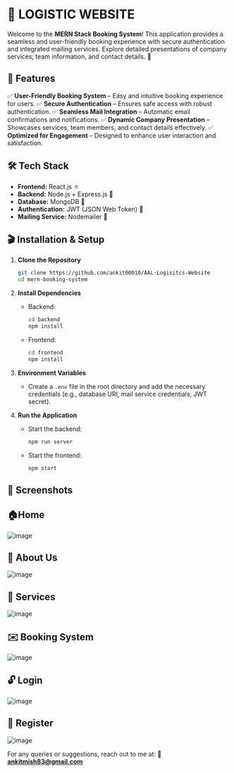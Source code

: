 # 🚀 LOGISTIC WEBSITE 

Welcome to the **MERN Stack Booking System**! This application provides a seamless and user-friendly booking experience with secure authentication and integrated mailing services. Explore detailed presentations of company services, team information, and contact details. 🎉

## 🌟 Features

✅ **User-Friendly Booking System** – Easy and intuitive booking experience for users.
✅ **Secure Authentication** – Ensures safe access with robust authentication.
✅ **Seamless Mail Integration** – Automatic email confirmations and notifications.
✅ **Dynamic Company Presentation** – Showcases services, team members, and contact details effectively.
✅ **Optimized for Engagement** – Designed to enhance user interaction and satisfaction.

## 🛠️ Tech Stack

- **Frontend:** React.js ⚛️
- **Backend:** Node.js + Express.js 🚀
- **Database:** MongoDB 🍃
- **Authentication:** JWT (JSON Web Token) 🔑
- **Mailing Service:** Nodemailer 📧

## 🎬 Installation & Setup

1. **Clone the Repository**
   ```bash
   git clone https://github.com/ankit00010/AAL-Logisitcs-Website
   cd mern-booking-system
   ```
2. **Install Dependencies**
   - Backend:
     ```bash
     cd backend
     npm install
     ```
   - Frontend:
     ```bash
     cd frontend
     npm install
     ```
3. **Environment Variables**
   - Create a `.env` file in the root directory and add the necessary credentials (e.g., database URI, mail service credentials, JWT secret).

4. **Run the Application**
   - Start the backend:
     ```bash
     npm run server
     ```
   - Start the frontend:
     ```bash
     npm start
     ```

## 📸 Screenshots

## 🏠Home
![image](https://github.com/user-attachments/assets/0539a799-47c2-45da-99fb-2fc6067fa529)

## 🏢 About Us
![image](https://github.com/user-attachments/assets/3aca4a78-b10e-45e7-8da3-1310d62ad121)

## 💼 Services
![image](https://github.com/user-attachments/assets/33114dce-9df9-4cbb-9934-6cf5c9fc5b15)

## ✉️ Booking System
![image](https://github.com/user-attachments/assets/6c33d28a-d0f7-4ce0-8317-8c8b5609c348)

## 🔓 Login
![image](https://github.com/user-attachments/assets/d2ff66b4-f10d-4df0-bb17-e76963b3e2c6)

## 📝 Register
![image](https://github.com/user-attachments/assets/4bfe5556-596b-49ce-829d-f8a144c0f885)




For any queries or suggestions, reach out to me at:
📧 **ankitmish83@gmail.com**



